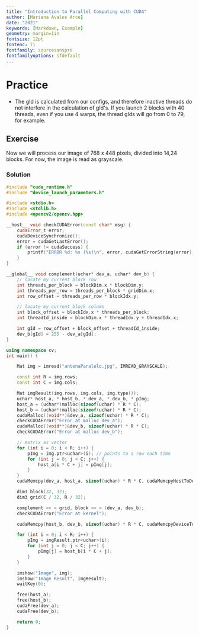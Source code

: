 ```yaml
---
title: "Introduction to Parallel Computing with CUDA"
author: [Mariana Avalos Arce]
date: "2021"
keywords: [Markdown, Example]
geometry: margin=1in
fontsize: 12pt
fontenc: T1
fontfamily: sourcesanspro  
fontfamilyoptions: sfdefault
...
```


# Practice

- The gId is calculated from our configs, and therefore inactive threads do not interfere in the calculation of gId's. If you launch 2 blocks with 40 threads, even if you use 4 warps, the thread gIds will go from 0 to 79, for example.

## Exercise

Now we will process our image of 768 x 448 pixels, divided into 14,24 blocks. For now, the image is read as grayscale.

### Solution

```c++
#include "cuda_runtime.h"
#include "device_launch_parameters.h"

#include <stdio.h>
#include <stdlib.h>
#include <opencv2/opencv.hpp>

__host__ void checkCUDAError(const char* msg) {
	cudaError_t error;
	cudaDeviceSynchronize();
	error = cudaGetLastError();
	if (error != cudaSuccess) {
		printf("ERROR %d: %s (%s)\n", error, cudaGetErrorString(error), msg);
	}
}

__global__ void complement(uchar* dev_a, uchar* dev_b) {
	// locate my current block row
	int threads_per_block = blockDim.x * blockDim.y;
	int threads_per_row = threads_per_block * gridDim.x;
	int row_offset = threads_per_row * blockIdx.y;

	// locate my current block column
	int block_offset = blockIdx.x * threads_per_block;
	int threadId_inside = blockDim.x * threadIdx.y + threadIdx.x;

	int gId = row_offset + block_offset + threadId_inside;
	dev_b[gId] = 255 - dev_a[gId];
}

using namespace cv;
int main() {

	Mat img = imread("antenaParalelo.jpg", IMREAD_GRAYSCALE);

	const int R = img.rows;
	const int C = img.cols;

	Mat imgResult(img.rows, img.cols, img.type());
	uchar* host_a, * host_b, * dev_a, * dev_b, * pImg;
	host_a = (uchar*)malloc(sizeof(uchar) * R * C);
	host_b = (uchar*)malloc(sizeof(uchar) * R * C);
	cudaMalloc((void**)&dev_a, sizeof(uchar) * R * C);
	checkCUDAError("Error at malloc dev_a");
	cudaMalloc((void**)&dev_b, sizeof(uchar) * R * C);
	checkCUDAError("Error at malloc dev_b");

	// matrix as vector
	for (int i = 0; i < R; i++) {
		pImg = img.ptr<uchar>(i); // points to a row each time
		for (int j = 0; j < C; j++) {
			host_a[i * C + j] = pImg[j];
		}
	}
	cudaMemcpy(dev_a, host_a, sizeof(uchar) * R * C, cudaMemcpyHostToDevice);

	dim3 block(32, 32);
	dim3 grid(C / 32, R / 32);

	complement << < grid, block >> > (dev_a, dev_b);
	checkCUDAError("Error at kernel");

	cudaMemcpy(host_b, dev_b, sizeof(uchar) * R * C, cudaMemcpyDeviceToHost);

	for (int i = 0; i < R; i++) {
		pImg = imgResult.ptr<uchar>(i); 
		for (int j = 0; j < C; j++) {
			pImg[j] = host_b[i * C + j];
		}
	}

	imshow("Image", img);
	imshow("Image Result", imgResult);
	waitKey(0); 

	free(host_a);
	free(host_b);
	cudaFree(dev_a);
	cudaFree(dev_b);

	return 0;
}
```